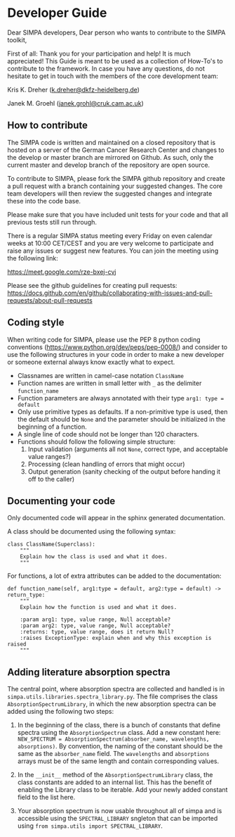 # Developer Guide

Dear SIMPA developers,
Dear person who wants to contribute to the SIMPA toolkit,

First of all: Thank you for your participation and help! It is much appreciated!
This Guide is meant to be used as a collection of How-To's to contribute to the framework.
In case you have any questions, do not hesitate to get in touch with the members of the core development team:

Kris K. Dreher (k.dreher@dkfz-heidelberg.de)

Janek M. Groehl (janek.grohl@cruk.cam.ac.uk)

## How to contribute

The SIMPA code is written and maintained on a closed repository that is hosted on a server
of the German Cancer Research Center and changes to the develop or master branch are mirrored on Github.
As such, only the current master and develop branch of the repository are open source.

To contribute to SIMPA, please fork the SIMPA github repository and create a pull request with a branch containing your 
suggested changes. The core team developers will then review the suggested changes and integrate these into the code 
base.

Please make sure that you have included unit tests for your code and that all previous tests still run through.

There is a regular SIMPA status meeting every Friday on even calendar weeks at 10:00 CET/CEST and you are very welcome to participate and
raise any issues or suggest new features. You can join the meeting using the following link:

https://meet.google.com/rze-bxej-cvj

Please see the github guidelines for creating pull requests: https://docs.github.com/en/github/collaborating-with-issues-and-pull-requests/about-pull-requests

## Coding style

When writing code for SIMPA, please use the PEP 8 python coding conventions (https://www.python.org/dev/peps/pep-0008/) and consider to use the following structures in your code in order to make a new
developer or someone external always know exactly what to expect.

- Classnames are written in camel-case notation `ClassName`
- Function names are written in small letter with `_` as the delimiter `function_name`
- Function parameters are always annotated with their type `arg1: type = default`
- Only use primitive types as defaults. If a non-primitive type is used, then the default should be `None` and
 the parameter should be initialized in the beginning of a function.
- A single line of code should not be longer than 120 characters.
- Functions should follow the following simple structure:
  1. Input validation (arguments all not `None`, correct type, and acceptable value ranges?)
  2. Processing (clean handling of errors that might occur)
  3. Output generation (sanity checking of the output before handing it off to the caller)

## Documenting your code
Only documented code will appear in the sphinx generated documentation.

A class should be documented using the following syntax:


    class ClassName(Superclass):
        """
        Explain how the class is used and what it does.
        """

For functions, a lot of extra attributes can be added to the documentation:


    def function_name(self, arg1:type = default, arg2:type = default) -> return_type:
        """
        Explain how the function is used and what it does.
        
        :param arg1: type, value range, Null acceptable?
        :param arg2: type, value range, Null acceptable?
        :returns: type, value range, does it return Null?
        :raises ExceptionType: explain when and why this exception is raised
        """

## Adding literature absorption spectra

 The central point, where absorption spectra are collected and handled is in 
 `simpa.utils.libraries.spectra_library.py`. The file comprises the class `AbsorptionSpectrumLibrary`, in which the
 new absorption spectra can be added using the following two steps:
 
 1. In the beginning of the class, there is a bunch of constants that define spectra using the `AbsorptionSpectrum`
 class. Add a new constant here: `NEW_SPECTRUM = AbsorptionSpectrum(absorber_name, wavelengths, absorptions)`. By
 convention, the naming of the constant should be the same as the `absorber_name` field. The `wavelengths` and
 `absorptions` arrays must be of the same length and contain corresponding values.
 
 2. In the `__init__` method of the `AbsorptionSpectrumLibrary` class, the class constants are added to an internal
 list. This has the benefit of enabling the Library class to be iterable. Add your newly added constant field to 
 the list here.
 
 3. Your absorption spectrum is now usable throughout all of simpa and is accessible using the `SPECTRAL_LIBRARY`
 sngleton that can be imported using `from simpa.utils import SPECTRAL_LIBRARY`. 